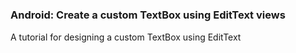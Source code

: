 # <h3>Android: Create a custom TextBox using EditText views</h3>

A tutorial for designing a custom TextBox using EditText
